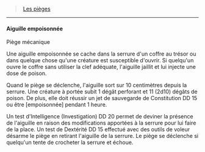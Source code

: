 ﻿---
!GenericItem
Name: Aiguille empoisonnée
Id: traps_hd.md#aiguille-empoisonnée
ParentLink: traps_hd.md#les-pièges
ParentName: Les pièges
NameLevel: 4
Attributes: {}
AttributesDictionary: >+
  {}

---
> [Les pièges](hd_traps.md)

---

#### Aiguille empoisonnée

Piège mécanique

Une aiguille empoisonnée se cache dans la serrure d'un coffre au trésor ou dans quelque chose qu'une créature est susceptible d'ouvrir. Si quelqu'un ouvre le coffre sans utiliser la clef adéquate, l'aiguille jaillit et lui injecte une dose de poison.

Quand le piège se déclenche, l'aiguille sort sur 10 centimètres depuis la serrure. Une créature à portée subit 1 dégât perforant et 11 (2d10) dégâts de poison. De plus, elle doit réussir un jet de sauvegarde de Constitution DD 15 ou être [empoisonnée] pendant 1 heure.

Un test d'Intelligence (Investigation) DD 20 permet de deviner la présence de l'aiguille en raison des modifications apportées à la serrure pour lui faire de la place. Un test de Dextérité DD 15 effectué avec des outils de voleur désarme le piège en retirant l'aiguille de la serrure. Le piège se déclenche si quelqu'un tente de crocheter la serrure et échoue.

